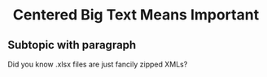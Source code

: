 <h1 align="center">Centered Big Text Means Important</h1>
<h2>Subtopic with paragraph</h2>
<p>Did you know .xlsx files are just fancily zipped XMLs?</p>

